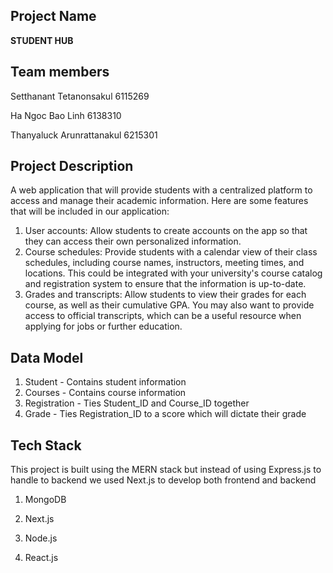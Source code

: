 ## Project Name
**STUDENT HUB**


## Team members
Setthanant Tetanonsakul 6115269

Ha Ngoc Bao Linh 6138310

Thanyaluck Arunrattanakul 6215301


## Project Description
A web application that will provide students with a centralized platform to access and manage their academic information. Here are some features that will be included in our application:
1. User accounts: Allow students to create accounts on the app so that they can access their own personalized information. 
2. Course schedules: Provide students with a calendar view of their class schedules, including course names, instructors, meeting times, and locations. This could be integrated with your university's course catalog and registration system to ensure that the information is up-to-date.
3. Grades and transcripts: Allow students to view their grades for each course, as well as their cumulative GPA. You may also want to provide access to official transcripts, which can be a useful resource when applying for jobs or further education.

## Data Model
1. Student - Contains student information
2. Courses - Contains course information
3. Registration - Ties Student_ID and Course_ID together
4. Grade - Ties Registration_ID to a score which will dictate their grade


## Tech Stack
 This project is built using the MERN stack but instead of using Express.js to handle to backend we used Next.js to develop both frontend and backend
 
 1. MongoDB
 
 2. Next.js
 
 3. Node.js
 
 4. React.js

